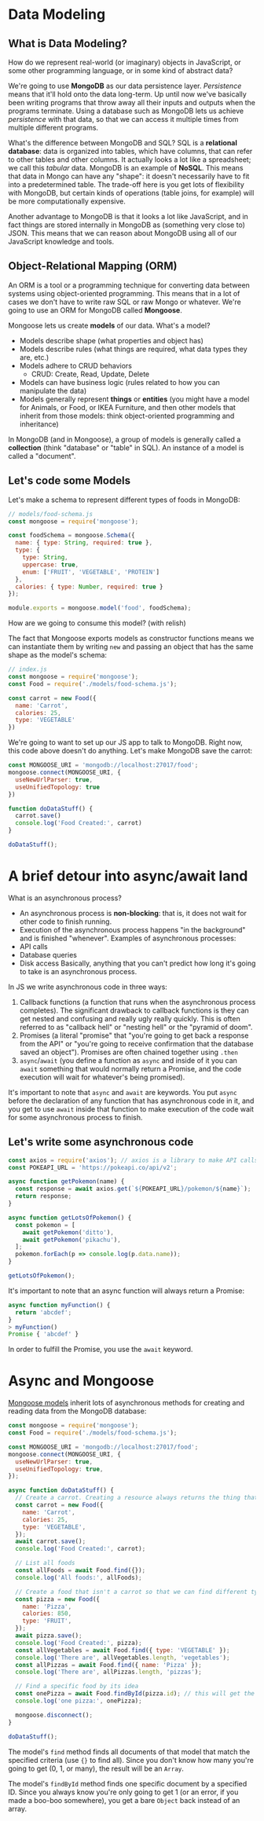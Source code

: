 # Data Modeling
## What is Data Modeling?
How do we represent real-world (or imaginary) objects in JavaScript, or some other programming language, or in some kind of abstract data?

We're going to use **MongoDB** as our data persistence layer. *Persistence* means that it'll hold onto the data long-term. Up until now we've basically been writing programs that throw away all their inputs and outputs when the programs terminate. Using a database such as MongoDB lets us achieve *persistence* with that data, so that we can access it multiple times from multiple different programs.

What's the difference between MongoDB and SQL? SQL is a **relational database**: data is organized into tables, which have columns, that can refer to other tables and other columns. It actually looks a lot like a spreadsheet; we call this *tabular* data. MongoDB is an example of **NoSQL**. This means that data in Mongo can have any "shape": it doesn't necessarily have to fit into a predetermined table. The trade-off here is you get lots of flexibility with MongoDB, but certain kinds of operations (table joins, for example) will be more computationally expensive.

Another advantage to MongoDB is that it looks a lot like JavaScript, and in fact things are stored internally in MongoDB as (something very close to) JSON. This means that we can reason about MongoDB using all of our JavaScript knowledge and tools.

## Object-Relational Mapping (ORM)
An ORM is a tool or a programming technique for converting data between systems using object-oriented programming. This means that in a lot of cases we don't have to write raw SQL or raw Mongo or whatever. We're going to use an ORM for MongoDB called **Mongoose**.

Mongoose lets us create **models** of our data. What's a model?
- Models describe shape (what properties and object has)
- Models describe rules (what things are required, what data types they are, etc.)
- Models adhere to CRUD behaviors
  - CRUD: Create, Read, Update, Delete
- Models can have business logic (rules related to how you can manipulate the data)
- Models generally represent **things** or **entities** (you might have a model for Animals, or Food, or IKEA Furniture, and then other models that inherit from those models: think object-oriented programming and inheritance)

In MongoDB (and in Mongoose), a group of models is generally called a **collection** (think "database" or "table" in SQL). An instance of a model is called a "document".

## Let's code some Models
Let's make a schema to represent different types of foods in MongoDB:

```javascript
// models/food-schema.js
const mongoose = require('mongoose');

const foodSchema = mongoose.Schema({
  name: { type: String, required: true },
  type: {
    type: String,
    uppercase: true,
    enum: ['FRUIT', 'VEGETABLE', 'PROTEIN']
  },
  calories: { type: Number, required: true }
});

module.exports = mongoose.model('food', foodSchema);
```

How are we going to consume this model? (with relish)

The fact that Mongoose exports models as constructor functions means we can instantiate them by writing `new` and passing an object that has the same shape as the model's schema:
```javascript
// index.js
const mongoose = require('mongoose');
const Food = require('./models/food-schema.js');

const carrot = new Food({
  name: 'Carrot',
  calories: 25,
  type: 'VEGETABLE'
})
```
We're going to want to set up our JS app to talk to MongoDB. Right now, this code above doesn't do anything. Let's make MongoDB save the carrot:
```javascript
const MONGOOSE_URI = 'mongodb://localhost:27017/food';
mongoose.connect(MONGOOSE_URI, {
  useNewUrlParser: true,
  useUnifiedTopology: true
})

function doDataStuff() {
  carrot.save()
  console.log('Food Created:', carrot)
}

doDataStuff();
```

# A brief detour into async/await land
What is an asynchronous process?
- An asynchronous process is **non-blocking**: that is, it does not wait for other code to finish running.
- Execution of the asynchronous process happens "in the background" and is finished "whenever".
Examples of asynchronous processes:
- API calls
- Database queries
- Disk access
Basically, anything that you can't predict how long it's going to take is an asynchronous process.

In JS we write asynchronous code in three ways:
1. Callback functions (a function that runs when the asynchronous process completes). The significant drawback to callback functions is they can get nested and confusing and really ugly really quickly. This is often referred to as "callback hell" or "nesting hell" or the "pyramid of doom".
2. Promises (a literal "promise" that "you're going to get back a response from the API" or "you're going to receive confirmation that the database saved an object"). Promises are often chained together using `.then`
3. `async`/`await` (you define a function as `async` and inside of it you can `await` something that would normally return a Promise, and the code execution will wait for whatever's being promised).

It's important to note that `async` and `await` are keywords. You put `async` before the declaration of any function that has asynchronous code in it, and you get to use `await` inside that function to make execution of the code wait for some asynchronous process to finish.

## Let's write some asynchronous code
```javascript
const axios = require('axios'); // axios is a library to make API calls
const POKEAPI_URL = 'https://pokeapi.co/api/v2';

async function getPokemon(name) {
  const response = await axios.get(`${POKEAPI_URL}/pokemon/${name}`);
  return response;
}

async function getLotsOfPokemon() {
  const pokemon = [
    await getPokemon('ditto'),
    await getPokemon('pikachu'),
  ];
  pokemon.forEach(p => console.log(p.data.name));
}

getLotsOfPokemon();
```
It's important to note that an async function will always return a Promise:
```javascript
async function myFunction() {
  return 'abcdef';
}
> myFunction()
Promise { 'abcdef' }
```
In order to fulfill the Promise, you use the `await` keyword.

# Async and Mongoose
[Mongoose models](https://mongoosejs.com/docs/models.html) inherit lots of asynchronous methods for creating and reading data from the MongoDB database:
```javascript
const mongoose = require('mongoose');
const Food = require('./models/food-schema.js');

const MONGOOSE_URI = 'mongodb://localhost:27017/food';
mongoose.connect(MONGOOSE_URI, {
  useNewUrlParser: true,
  useUnifiedTopology: true,
});

async function doDataStuff() {
  // Create a carrot. Creating a resource always returns the thing that got created
  const carrot = new Food({
    name: 'Carrot',
    calories: 25,
    type: 'VEGETABLE',
  });
  await carrot.save();
  console.log('Food Created:', carrot);

  // List all foods
  const allFoods = await Food.find({});
  console.log('All foods:', allFoods);

  // Create a food that isn't a carrot so that we can find different types of foods
  const pizza = new Food({
    name: 'Pizza',
    calories: 850,
    type: 'FRUIT',
  });
  await pizza.save();
  console.log('Food Created:', pizza);
  const allVegetables = await Food.find({ type: 'VEGETABLE' });
  console.log('There are', allVegetables.length, 'vegetables');
  const allPizzas = await Food.find({ name: 'Pizza' });
  console.log('There are', allPizzas.length, 'pizzas');

  // Find a specific food by its idea
  const onePizza = await Food.findById(pizza.id); // this will get the same pizza we created with `new` above
  console.log('one pizza:', onePizza);

  mongoose.disconnect();
}

doDataStuff();
```
The model's `find` method finds all documents of that model that match the specified criteria (use `{}` to find all). Since you don't know how many you're going to get (0, 1, or many), the result will be an `Array`.

The model's `findById` method finds one specific document by a specified ID. Since you always know you're only going to get 1 (or an error, if you made a boo-boo somewhere), you get a bare `Object` back instead of an array.
